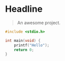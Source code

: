 # Headline

> An awesome project.

```C
#include <stdio.h>

int main(void) {
    printf("Hello");
    return 0;
}
```

